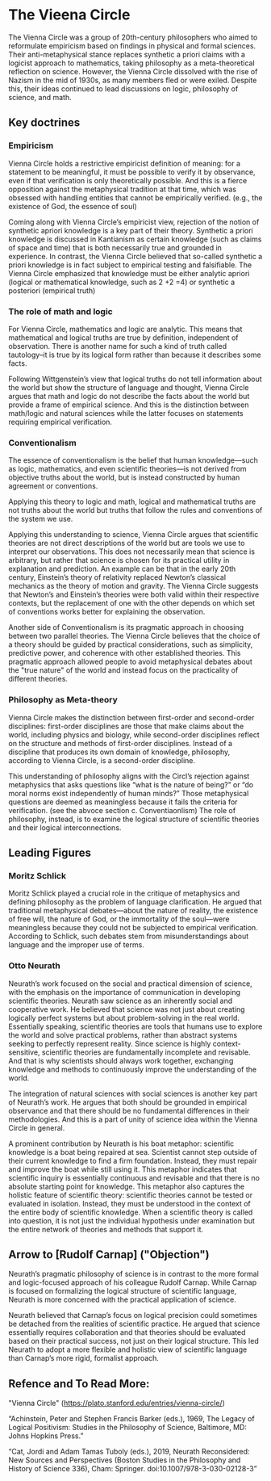 # The Vieena Circle
The Vienna Circle was a group of 20th-century philosophers who aimed to reformulate empiricism based on findings in physical and formal sciences. Their anti-metaphysical stance replaces synthetic a priori claims with a logicist approach to mathematics, taking philosophy as a meta-theoretical reflection on science. However, the Vienna Circle dissolved with the rise of Nazism in the mid of 1930s, as many members fled or were exiled. Despite this, their ideas continued to lead discussions on logic, philosophy of science, and math.

## Key doctrines
### Empiricism
Vienna Circle holds a restrictive empiricist definition of meaning: for a statement to be meaningful, it must be possible to verify it by observance, even if that verification is only theoretically possible. And this is a fierce opposition against the metaphysical tradition at that time, which was obsessed with handling entities that cannot be empirically verified. (e.g., the existence of God, the essence of soul) 

Coming along with Vienna Circle’s empiricist view, rejection of the notion of synthetic apriori knowledge is a key part of their theory. Synthetic a priori knowledge is discussed in Kantianism as certain knowledge (such as claims of space and time) that is both necessarily true and grounded in experience. In contrast, the Vienna Circle believed that so-called synthetic a priori knowledge is in fact subject to empirical testing and falsifiable. The Vienna Circle emphasized that knowledge must be either analytic apriori (logical or mathematical knowledge, such as 2 +2 =4) or synthetic a posteriori (empirical truth)

### The role of math and logic
For Vienna Circle, mathematics and logic are analytic. This means that mathematical and logical truths are true by definition, independent of observation. There is another name for such a kind of truth called tautology–it is true by its logical form rather than because it describes some facts. 

Following Wittgenstein’s view that logical truths do not tell information about the world but show the structure of language and thought, Vienna Circle argues that math and logic do not describe the facts about the world but provide a frame of empirical science. And this is the distinction between math/logic and natural sciences while the latter focuses on statements requiring empirical verification.

### Conventionalism
The essence of conventionalism is the belief that human knowledge—such as logic, mathematics, and even scientific theories—is not derived from objective truths about the world, but is instead constructed by human agreement or conventions. 

Applying this theory to logic and math, logical and mathematical truths are not truths about the world but truths that follow the rules and conventions of the system we use. 

Applying this understanding to science, Vienna Circle argues that scientific theories are not direct descriptions of the world but are tools we use to interpret our observations. This does not necessarily mean that science is arbitrary, but rather that science is chosen for its practical utility in explanation and prediction. An example can be that in the early 20th century, Einstein’s theory of relativity replaced Newton’s classical mechanics as the theory of motion and gravity. The Vienna Circle suggests that  Newton’s and Einstein’s theories were both valid within their respective contexts, but the replacement of one with the other depends on which set of conventions works better for explaining the observation.

Another side of Conventionalism is its pragmatic approach in choosing between two parallel theories. The Vienna Circle believes that the choice of a theory should be guided by practical considerations, such as simplicity, predictive power, and coherence with other established theories. This pragmatic approach allowed people to avoid metaphysical debates about the "true nature" of the world and instead focus on the practicality of different theories.

### Philosophy as Meta-theory
Vienna Circle makes the distinction between first-order and second-order disciplines: first-order disciplines are those that make claims about the world, including physics and biology, while second-order disciplines reflect on the structure and methods of first-order disciplines. Instead of a discipline that produces its own domain of knowledge, philosophy, according to Vienna Circle, is a second-order discipline. 

This understanding of philosophy aligns with the Circl’s rejection against metaphysics that asks questions like “what is the nature of being?” or “do moral norms exist independently of human minds?” Those metaphysical questions are deemed as meaningless because it fails the criteria for verification. (see the abvoce section c. Conventiaonlism) The role of philosophy, instead, is to examine the logical structure of scientific theories and their logical interconnections.

## Leading Figures
### Moritz Schlick
Moritz Schlick played a crucial role in the critique of metaphysics and defining philosophy as the problem of language clarification.  He argued that traditional metaphysical debates—about the nature of reality, the existence of free will, the nature of God, or the immortality of the soul—were meaningless because they could not be subjected to empirical verification. According to Schlick, such debates stem from misunderstandings about language and the improper use of terms.

### Otto Neurath
Neurath’s work focused on the social and practical dimension of science, with the emphasis on the importance of communication in developing scientific theories. Neurath saw science as an inherently social and cooperative work. He believed that science was not just about creating logically perfect systems but about problem-solving in the real world. Essentially speaking, scientific theories are tools that humans use to explore the world and solve practical problems, rather than abstract systems seeking to perfectly represent reality. 
Since science is highly context-sensitive, scientific theories are fundamentally incomplete and revisable. And that is why scientists should always work together, exchanging knowledge and methods to continuously improve the understanding of the world.

The integration of natural sciences with social sciences is another key part of Neurath’s work. He argues that both should be grounded in empirical observance and that there should be no fundamental differences in their methodologies. And this is a part of unity of science idea within the Vienna Circle in general.

A prominent contribution by Neurath is his boat metaphor: scientific knowledge is a boat being repaired at sea. Scientist cannot step outside of their current knowledge to find a firm foundation. Instead, they must repair and improve the boat while still using it. This metaphor indicates that scientific inquiry is essentially continuous and revisable and that there is no absolute starting point for knowledge. This metaphor also captures the holistic feature of scientific theory: scientific theories cannot be tested or evaluated in isolation. Instead, they must be understood in the context of the entire body of scientific knowledge. When a scientific theory is called into question, it is not just the individual hypothesis under examination but the entire network of theories and methods that support it.


## Arrow to [Rudolf Carnap] ("Objection")
Neurath’s pragmatic philosophy of science is in contrast to the more formal and logic-focused approach of his colleague Rudolf Carnap. While Carnap is focused on formalizing the logical structure of scientific language, Neurath is more concerned with the practical application of science.

Neurath believed that Carnap’s focus on logical precision could sometimes be detached from the realities of scientific practice. He argued that science essentially requires collaboration and that theories should be evaluated based on their practical success, not just on their logical structure. This led Neurath to adopt a more flexible and holistic view of scientific language than Carnap’s more rigid, formalist approach.

## Refence and To Read More:
"Vienna Circle" (https://plato.stanford.edu/entries/vienna-circle/)

“Achinstein, Peter and Stephen Francis Barker (eds.), 1969, The Legacy of Logical Positivism: Studies in the Philosophy of Science, Baltimore, MD: Johns Hopkins Press.”

“Cat, Jordi and Adam Tamas Tuboly (eds.), 2019, Neurath Reconsidered: New Sources and Perspectives (Boston Studies in the Philosophy and History of Science 336), Cham: Springer. doi:10.1007/978-3-030-02128-3”

